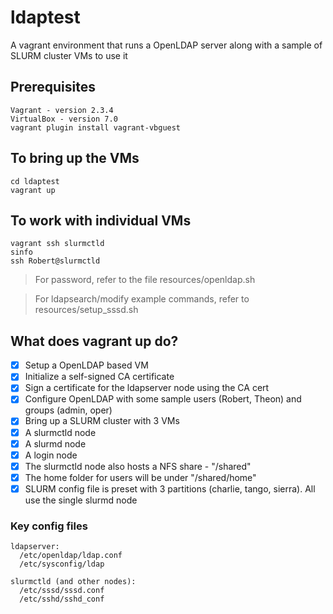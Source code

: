 # ldaptest
A vagrant environment that runs a OpenLDAP server along with a sample of SLURM cluster VMs to use it

## Prerequisites
```
Vagrant - version 2.3.4
VirtualBox - version 7.0
vagrant plugin install vagrant-vbguest
```

## To bring up the VMs 
```
cd ldaptest
vagrant up
```

## To work with individual VMs
```
vagrant ssh slurmctld
sinfo
ssh Robert@slurmctld
```

> For password, refer to the file resources/openldap.sh

> For ldapsearch/modify example commands, refer to resources/setup_sssd.sh

## What does vagrant up do?
- [x] Setup a OpenLDAP based VM
- [x] Initialize a self-signed CA certificate
- [x] Sign a certificate for the ldapserver node using the CA cert
- [x] Configure OpenLDAP with some sample users (Robert, Theon) and groups (admin, oper)
- [x] Bring up a SLURM cluster with 3 VMs
- [x] A slurmctld node
- [x] A slurmd node
- [x] A login node
- [x] The slurmctld node also hosts a NFS share - "/shared"
- [x] The home folder for users will be under "/shared/home"
- [x] SLURM config file is preset with 3 partitions (charlie, tango, sierra). All use the single slurmd node

### Key config files
```
ldapserver:
  /etc/openldap/ldap.conf
  /etc/sysconfig/ldap
  
slurmctld (and other nodes):
  /etc/sssd/sssd.conf
  /etc/sshd/sshd_conf
```
